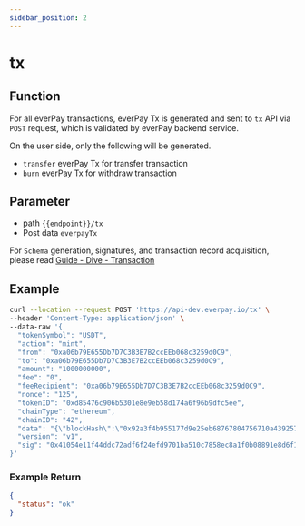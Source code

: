 ```yaml
---
sidebar_position: 2
---
```


# tx

## Function

For all everPay transactions, everPay Tx is generated and sent to `tx` API via `POST` request, which is validated by everPay backend service.

On the user side, only the following will be generated.
* `transfer` everPay Tx for transfer transaction
* `burn` everPay Tx for withdraw transaction
## Parameter
* path `{{endpoint}}/tx`
* Post data `everpayTx`

For `Schema` generation, signatures, and transaction record acquisition, please read [Guide - Dive - Transaction](../../dive/transaction)

## Example
```bash
curl --location --request POST 'https://api-dev.everpay.io/tx' \
--header 'Content-Type: application/json' \
--data-raw '{
  "tokenSymbol": "USDT",
  "action": "mint",
  "from": "0xa06b79E655Db7D7C3B3E7B2ccEEb068c3259d0C9",
  "to": "0xa06b79E655Db7D7C3B3E7B2ccEEb068c3259d0C9",
  "amount": "1000000000",
  "fee": "0",
  "feeRecipient": "0xa06b79E655Db7D7C3B3E7B2ccEEb068c3259d0C9",
  "nonce": "125",
  "tokenID": "0xd85476c906b5301e8e9eb58d174a6f96b9dfc5ee",
  "chainType": "ethereum",
  "chainID": "42",
  "data": "{\"blockHash\":\"0x92a3f4b955177d9e25eb68767804756710a43925726f6028ae41f8c1682e4516\",\"blockNumber\":\"0x172763a\",\"chainId\":\"0x2a\",\"condition\":null,\"creates\":null,\"from\":\"0xa06b79e655db7d7c3b3e7b2cceeb068c3259d0c9\",\"gas\":\"0x1319e\",\"gasPrice\":\"0x2d1375900\",\"hash\":\"0x8633e2e294dd2b0995bbd313390797be673f67196c51c0f49b8f17c0893d1c66\",\"input\":\"0xa9059cbb0000000000000000000000007749cc63da481aae8fe846db55b2cd216663a984000000000000000000000000000000000000000000000000000000003b9aca00\",\"nonce\":\"0x2ee\",\"publicKey\":\"0x103e40746c8cadcf3ec79cc5143e98c23bf22bf3e4abb6cd96221dfc2439494bbd2cdbb232bff9b69f931542e2ceb13253eaebe977f3613a9686a782738e6424\",\"r\":\"0xd959cbaffe7ab911a312fd023452a7dede9483a85ba8800961f36b040cf1f310\",\"raw\":\"0xf8ac8202ee8502d13759008301319e94d85476c906b5301e8e9eb58d174a6f96b9dfc5ee80b844a9059cbb0000000000000000000000007749cc63da481aae8fe846db55b2cd216663a984000000000000000000000000000000000000000000000000000000003b9aca0077a0d959cbaffe7ab911a312fd023452a7dede9483a85ba8800961f36b040cf1f310a04a15cadb83b39d565154e0bb4c149d7ff478791ea82e1a3a1a2a91a047b8c52c\",\"s\":\"0x4a15cadb83b39d565154e0bb4c149d7ff478791ea82e1a3a1a2a91a047b8c52c\",\"standardV\":\"0x0\",\"to\":\"0xd85476c906b5301e8e9eb58d174a6f96b9dfc5ee\",\"transactionIndex\":\"0x3\",\"v\":\"0x77\",\"value\":\"0x0\"}",
  "version": "v1",
  "sig": "0x41054e11f44ddc72adf6f24efd9701ba510c7858ec8a1f0b08891e8d6f19869b552fb79134cb804d9074a3230c727c29930786435c46be21804dac0e3d871d831c"
}'
```

### Example Return

```json
{
  "status": "ok"
}
```